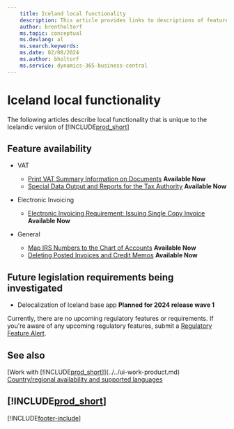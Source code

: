 ```yaml
---
    title: Iceland local functionality
    description: This article provides links to descriptions of features that are specific to the Icelandic version of Dynamics 365 Business Central.
    author: brentholtorf
    ms.topic: conceptual
    ms.devlang: al
    ms.search.keywords:
    ms.date: 02/08/2024
    ms.author: bholtorf
    ms.service: dynamics-365-business-central
---
```

# Iceland local functionality

The following articles describe local functionality that is unique to the Icelandic version of [!INCLUDE[prod_short](../../includes/prod_short.md)]

## Feature availability

* VAT
    * [Print VAT Summary Information on Documents](how-to-print-vat-summary-information-on-documents.md) **Available Now**
    * [Special Data Output and Reports for the Tax Authority](special-data-output-and-reports-for-the-tax-authority.md) **Available Now**

* Electronic Invoicing
    * [Electronic Invoicing Requirement: Issuing Single Copy Invoice](electronic-invoicing-requirement-issuing-single-copy-invoice.md) **Available Now**

* General  
    * [Map IRS Numbers to the Chart of Accounts](how-to-map-irs-numbers-to-chart-of-accounts.md) **Available Now**
    * [Deleting Posted Invoices and Credit Memos](deleting-posted-invoices-and-credit-memos.md) **Available Now**

## Future legislation requirements being investigated

* Delocalization of Iceland base app **Planned for 2024 release wave 1**

Currently, there are no upcoming regulatory features or requirements. If you're aware of any upcoming regulatory features, submit a [Regulatory Feature Alert](https://forms.office.com/pages/responsepage.aspx?id=v4j5cvGGr0GRqy180BHbRwkeauYiJKZOpJ0CtKuVmJlURURaMlQ4Rk05UFY4NkVEOTA0MUU5WThXSC4u).

## See also

[Work with [!INCLUDE[prod_short](../../includes/prod_short.md)]](../../ui-work-product.md)  
[Country/regional availability and supported languages](/dynamics365/business-central/dev-itpro/compliance/apptest-countries-and-translations)  

## [!INCLUDE[prod_short](../../includes/free_trial_md.md)]


[!INCLUDE[footer-include](../../includes/footer-banner.md)]
